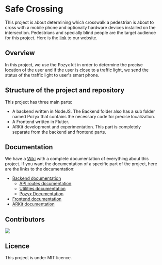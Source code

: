 # Safe Crossing
This project is about determining which crosswalk a pedestrian is about to cross with a mobile phone and optionally hardware devices installed on the intersection. Pedestrians and specially blind people are the target audience for this project. Here is the [link](https://osoc21.github.io/Safe-Crossing/) to our website.  

## Overview
In this project, we use the Pozyx kit in order to determine the precise location of the user and if the user is close to a traffic light, we send the status of the traffic light to user's smart phone.  

## Structure of the project and repository
This project has three main parts: 
- A backend written in NodeJS. The Backend folder also has a sub folder named Pozyx that contains the necessary code for precise localization. 
- A Frontend written in Flutter. 
- ARKit development and experimentation. This part is completely separate from the backend and frontend parts.

## Documentation
We have a [Wiki](https://github.com/osoc21/Safe-Crossing/wiki) with a complete documentation of everything about this project.
If you want the documentation of a specific part of the project, here are the links to the documentation:  
- [Backend documentation](https://github.com/osoc21/Safe-Crossing/blob/master/Backend/README.md)
    - [API routes documentation](https://github.com/osoc21/Safe-Crossing/blob/master/Backend/src/routes/README.md)
    - [Utilities documentation](https://github.com/osoc21/Safe-Crossing/blob/master/Backend/src/utils/README.md)
  - [Pozyx Documentation](https://github.com/osoc21/Safe-Crossing/blob/master/Backend/Pozyx/README.md)
- [Frontend documentation](https://github.com/osoc21/Safe-Crossing/blob/master/Frontend/README.md)
- [ARKit documentation](https://github.com/osoc21/Safe-Crossing/blob/master/ARKit-Drawing/README.md)

## Contributors

<a href="https://github.com/osoc21/Safe-Crossing/graphs/contributors">
  <img src="https://contrib.rocks/image?repo=osoc21/Safe-Crossing" />
</a>

## Licence 
This project is under MIT licence.
